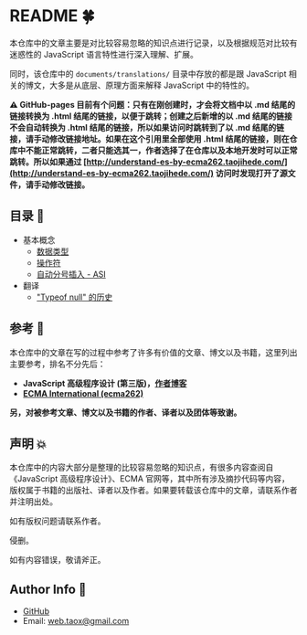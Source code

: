 # README 🍀

本仓库中的文章主要是对比较容易忽略的知识点进行记录，以及根据规范对比较有迷惑性的 JavaScript 语言特性进行深入理解、扩展。

同时，该仓库中的 `documents/translations/` 目录中存放的都是跟 JavaScript 相关的博文，大多是从底层、原理方面来解释 JavaScript 中的特性的。

**⚠️ GitHub-pages 目前有个问题：只有在刚创建时，才会将文档中以 .md 结尾的链接转换为 .html 结尾的链接，以便于跳转；创建之后新增的以 .md 结尾的链接不会自动转换为 .html 结尾的链接，所以如果访问时跳转到了以 .md 结尾的链接，请手动修改链接地址。如果在这个引用里全部使用 .html 结尾的链接，则在仓库中不能正常跳转，二者只能选其一，作者选择了在仓库以及本地开发时可以正常跳转。所以如果通过 [http://understand-es-by-ecma262.taojihede.com/](http://understand-es-by-ecma262.taojihede.com/) 访问时发现打开了源文件，请手动修改链接。**

## 目录 📙

* 基本概念
	* [数据类型](./documents/base-concept/types.md)
	* [操作符](./documents/base-concept/operators.md)
	* [自动分号插入 - ASI](./documents/base-concept/semicolon.md)
* 翻译
	* ["Typeof null" 的历史](./documents/translations/typeof-null.md)

## 参考 💢

本仓库中的文章在写的过程中参考了许多有价值的文章、博文以及书籍，这里列出主要参考，排名不分先后：

* **JavaScript 高级程序设计 (第三版)，[作者博客](https://www.nczonline.net/)**
* **[ECMA International (ecma262)](https://tc39.github.io/ecma262/)**

**另，对被参考文章、博文以及书籍的作者、译者以及团体等致谢。**

## 声明 💥

本仓库中的内容大部分是整理的比较容易忽略的知识点，有很多内容查阅自《JavaScript 高级程序设计》、ECMA 官网等，其中所有涉及摘抄代码等内容，版权属于书籍的出版社、译者以及作者。如果要转载该仓库中的文章，请联系作者并注明出处。

如有版权问题请联系作者。

侵删。

如有内容错误，敬请斧正。

## Author Info 🌟

* [GitHub](https://github.com/Tao-Quixote)
* Email: <web.taox@gmail.com>
